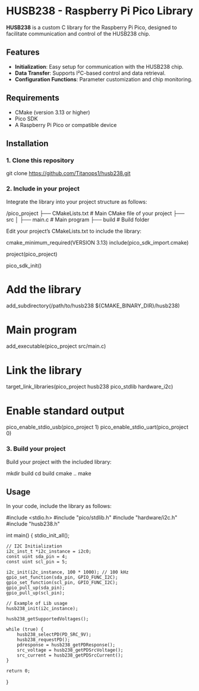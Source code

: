 # HUSB238 - Raspberry Pi Pico Library

**HUSB238** is a custom C library for the Raspberry Pi Pico, designed to facilitate communication and control of the HUSB238 chip.

## Features
- **Initialization**: Easy setup for communication with the HUSB238 chip.
- **Data Transfer**: Supports I²C-based control and data retrieval.
- **Configuration Functions**: Parameter customization and chip monitoring.

## Requirements
- CMake (version 3.13 or higher)
- Pico SDK
- A Raspberry Pi Pico or compatible device

## Installation

### 1. Clone this repository

git clone https://github.com/Titanops1/husb238.git

### 2. Include in your project

Integrate the library into your project structure as follows:

/pico_project
├── CMakeLists.txt       # Main CMake file of your project
├── src
│   ├── main.c           # Main program
├── build                # Build folder

Edit your project’s CMakeLists.txt to include the library:

cmake_minimum_required(VERSION 3.13)
include(pico_sdk_import.cmake)

project(pico_project)

pico_sdk_init()

# Add the library
add_subdirectory(/path/to/husb238 ${CMAKE_BINARY_DIR}/husb238)

# Main program
add_executable(pico_project src/main.c)

# Link the library
target_link_libraries(pico_project husb238 pico_stdlib hardware_i2c)

# Enable standard output
pico_enable_stdio_usb(pico_project 1)
pico_enable_stdio_uart(pico_project 0)

### 3. Build your project

Build your project with the included library:

mkdir build
cd build
cmake ..
make

## Usage

In your code, include the library as follows:

#include <stdio.h>
#include "pico/stdlib.h"
#include "hardware/i2c.h"
#include "husb238.h"

int main() {
    stdio_init_all();

    // I2C Initialization
    i2c_inst_t *i2c_instance = i2c0;
    const uint sda_pin = 4;
    const uint scl_pin = 5;

    i2c_init(i2c_instance, 100 * 1000); // 100 kHz
    gpio_set_function(sda_pin, GPIO_FUNC_I2C);
    gpio_set_function(scl_pin, GPIO_FUNC_I2C);
    gpio_pull_up(sda_pin);
    gpio_pull_up(scl_pin);

    // Example of Lib usage
    husb238_init(i2c_instance);

    husb238_getSupportedVoltages();

    while (true) {
        husb238_selectPD(PD_SRC_9V);
        husb238_requestPD();
        pdresponse = husb238_getPDResponse();
        src_voltage = husb238_getPDSrcVoltage();
        src_current = husb238_getPDSrcCurrent();
    }

    return 0;
}